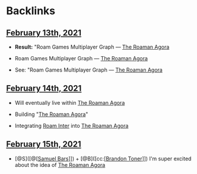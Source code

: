 
# Backlinks
## [February 13th, 2021](<February 13th, 2021.md>)
- **Result:** "Roam Games Multiplayer Graph — [The Roaman Agora](<The Roaman Agora.md>)

- Roam Games Multiplayer Graph — [The Roaman Agora](<The Roaman Agora.md>)

- See: "Roam Games Multiplayer Graph — [The Roaman Agora](<The Roaman Agora.md>)

## [February 14th, 2021](<February 14th, 2021.md>)
- Will eventually live within [The Roaman Agora](<The Roaman Agora.md>)

- Building "[The Roaman Agora](<The Roaman Agora.md>)"

- Integrating [Roam Inter](<Roam Inter.md>) into [The Roaman Agora](<The Roaman Agora.md>)

## [February 15th, 2021](<February 15th, 2021.md>)
- [@S]([@[[Samuel Bars](<@[[Samuel Bars.md>)]]) + [@B]([cc:[[Brandon Toner](<cc:[[Brandon Toner.md>)]]) I'm super excited about the idea of [The Roaman Agora](<The Roaman Agora.md>)

